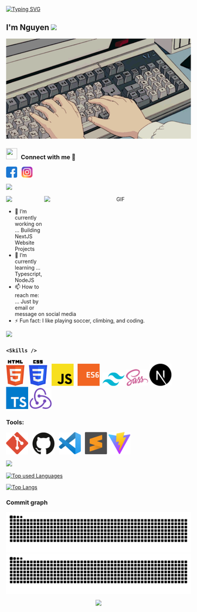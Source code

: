 [![Typing SVG](https://readme-typing-svg.herokuapp.com?font=Fira+Code&weight=700&size=32&pause=2000&color=000000&background=FFD977&vCenter=true&random=false&width=500&lines=Hi+there%2C+%F0%9F%91%8B)](https://git.io/typing-svg)
## I'm Nguyen <img src="https://media.giphy.com/media/WUlplcMpOCEmTGBtBW/giphy.gif" width="30">
<p align="center">
<img alt="loficity" width="600px" src="/assets/banner-gif.gif">
</p>
<h3> <img src="https://media.giphy.com/media/iY8CRBdQXODJSCERIr/giphy.gif" width="30" height="30" style="margin-right: 10px;">Connect with me 🤝 </h3>

[<img src="/assets/facebook.png" width="30" title="Facebook">](https://www.facebook.com/hainguyen1998er/) &nbsp; [<img src="/assets/instagram.png" width="30" title="Instagram">](https://www.instagram.com/hainguyen1998er/)

![](https://komarev.com/ghpvc/?username=ngpoi1810&color=green)


![](https://i.imgur.com/waxVImv.png)
<a target="_blank" align="center">
<img align="right" top="500" height="300" width="400" alt="GIF" src="https://media.giphy.com/media/SWoSkN6DxTszqIKEqv/giphy.gif">
</a>

- 🔭 I’m currently working on ... Building NextJS Website Projects
- 🌱 I’m currently learning ... Typescript, NodeJS
- 📫 How to reach me: ... Just by email or message on social media 
- ⚡ Fun fact: I like playing soccer, climbing, and coding.

![](https://i.imgur.com/waxVImv.png)

### `<Skills />`

<img src="/assets/htmllogo.svg" width="50" title="HTML 5"> &nbsp; <img src="/assets/csslogo.svg" width="50" title="CSS 3"> &nbsp; <img src="/assets/jslogo.svg" width="60" title="JavaScript"> &nbsp; <img src="/assets/es6logo.svg" width="60" title="ES6"> &nbsp;<img src="/assets/tailwind-css.svg" width="60" title="TailwindCSS">&nbsp;<img src="/assets/sass-logo.svg" width="60" title="SASS">&nbsp;<img src="/assets/next-js.svg" width="60" title="Next JS">&nbsp;<img src="/assets/typescript.svg" width="60" title="Typescript JS">&nbsp;<img src="/assets/redux.svg" width="60" title="Redux">&nbsp;

### Tools:

<img src="/assets/gitlogo.png" width="60" title="Git"> &nbsp; <img src="/assets/github.svg" width="60" title="Github"> &nbsp; <img src="/assets/vscodelogo.svg" width="60" title="VS Code"> &nbsp; <img src="/assets/sublime-text.svg" width="60" title="Sublime Text"> <img src="/assets/vitejs.svg" width="60" title="ViteJS">

![](https://i.imgur.com/waxVImv.png)

[![Top used Languages](https://readme-typing-svg.herokuapp.com?color=%236999EB&height=40&lines=Top+Used+Languages)](https://git.io/typing-svg)

[![Top Langs](https://github-readme-stats.vercel.app/api/top-langs/?username=ngpoi1810&layout=compact&exclude_repo=fontawesome,shopee,Love_travel)](https://github.com/anuraghazra/github-readme-stats)

### Commit graph

![Tq's github contribution grid snake game](https://raw.githubusercontent.com/tquann286/tquann286/output/github-contribution-grid-snake-dark.svg#gh-dark-mode-only)![github contribution grid snake animation](https://raw.githubusercontent.com/tquann286/tquann286/output/github-contribution-grid-snake.svg#gh-light-mode-only)

<p align="center">
  <img src="https://capsule-render.vercel.app/api?type=waving&color=gradient&height=60&section=footer"/>
</p>
